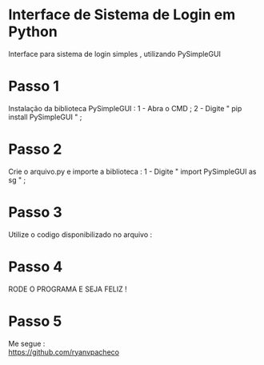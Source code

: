 # Interface de Sistema de Login em Python 
Interface para sistema de login simples , utilizando PySimpleGUI

# Passo 1 
Instalação da biblioteca PySimpleGUI :
    1 - Abra o CMD ;
    2 - Digite " pip install PySimpleGUI " ;

# Passo 2 
Crie o arquivo.py e importe a biblioteca :
    1 - Digite " import PySimpleGUI as sg " ;

# Passo 3 
Utilize o codigo disponibilizado no arquivo :


# Passo 4 
RODE O PROGRAMA E SEJA FELIZ !

# Passo 5 
Me segue :  
https://github.com/ryanvpacheco
